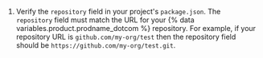1. Verify the `repository` field in your project's `package.json`. The `repository` field must match the URL for your {% data variables.product.prodname_dotcom %} repository. For example, if your repository URL is `github.com/my-org/test` then the repository field should be `https://github.com/my-org/test.git`.
